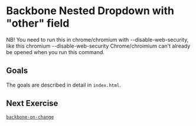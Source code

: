 # Backbone Nested Dropdown with "other" field

NB! You need to run this in chrome/chromium with --disable-web-security, like this
  chromium --disable-web-security
Chrome/chroimium can't already be opened when you run this command.

## Goals

The goals are described in detail in `index.html`.

## Next Exercise

[`backbone-on-change`](backbone-on-change)
